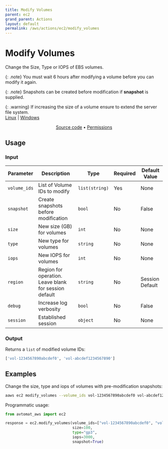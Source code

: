 ```yaml
---
title: Modify Volumes
parent: ec2
grand_parent: Actions
layout: default
permalink: /aws/actions/ec2/modify_volumes
---
```


# Modify Volumes

Change the Size, Type or IOPS of EBS volumes.<br/>

{: .note}
You must wait 6 hours after modifying a volume before you can modify it again.

{: .note}
Snapshots can be created before modification if <b>snapshot</b> is supplied.

{: .warning}
If increasing the size of a volume ensure to extend the server file system. <br/>
  <a href="https://docs.aws.amazon.com/AWSEC2/latest/UserGuide/recognize-expanded-volume-linux.html" target="_blank">Linux</a> | <a href="https://docs.aws.amazon.com/AWSEC2/latest/WindowsGuide/recognize-expanded-volume-windows.html" target="_blank">Windows</a>

<p align="center">
   <a href="https://github.com/avtomat-hub/avtomat-aws/tree/main/avtomat_aws/ec2/modify_volumes.py">Source code</a> •
   <a href="/aws/permissions/ec2/modify_volumes">Permissions</a>
</p>

## Usage

### Input

| Parameter    | Description                                           | Type           | Required | Default Value   |
|--------------|-------------------------------------------------------|----------------|----------|-----------------|
| `volume_ids` | List of Volume IDs to modify                          | `list(string)` | Yes      | None            |
| `snapshot`   | Create snapshots before modification                  | `bool`         | No       | False           |
| `size`       | New size (GB) for volumes                             | `int`          | No       | None            |
| `type`       | New type for volumes                                  | `string`       | No       | None            |
| `iops`       | New IOPS for volumes                                  | `int`          | No       | None            |
| `region`     | Region for operation. Leave blank for session default | `string`       | No       | Session Default |
| `debug`      | Increase log verbosity                                | `bool`         | No       | False           |
| `session`    | Established session                                   | `object`       | No       | None            |                           |

### Output

Returns a `list` of modified volume IDs:

```python
['vol-1234567890abcdef0', 'vol-abcdef1234567890']
```

## Examples

Change the size, type and iops of volumes with pre-modification snapshots:

```bash
aaws ec2 modify_volumes --volume_ids vol-1234567890abcdef0 vol-abcdef1234567890 --size 100 --type gp3 --iops 3000
```

Programmatic usage:

```python
from avtomat_aws import ec2

response = ec2.modify_volumes(volume_ids=["vol-1234567890abcdef0", "vol-abcdef1234567890"],
                              size=100,
                              type="gp3",
                              iops=3000,
                              snapshot=True)
```

